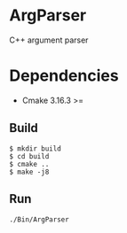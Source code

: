 # ArgParser
C++ argument parser

# Dependencies
* Cmake 3.16.3 >=

## Build
```
$ mkdir build
$ cd build
$ cmake ..
$ make -j8

```
## Run 
```
./Bin/ArgParser

```
